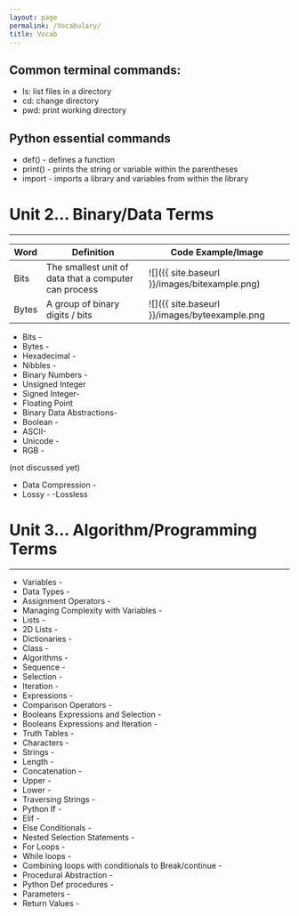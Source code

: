 ```yaml
---
layout: page
permalink: /Vocabulary/
title: Vocab
--- 
```


## Common terminal commands:

- ls: list files in a directory
- cd: change directory
- pwd: print working directory


## Python essential commands

- def() - defines a function
- print() - prints the string or variable within the parentheses
- import - imports a library and variables from within the library

# Unit 2… Binary/Data Terms
---------------

| Word | Definition | Code Example/Image |
|-|-|-|
| Bits | The smallest unit of data that a computer can process | ![]({{ site.baseurl }}/images/bitexample.png) |
| Bytes | A group of binary digits / bits | ![]({{ site.baseurl }}/images/byteexample.png |

- Bits - 
- Bytes - 
- Hexadecimal -
- Nibbles -
- Binary Numbers - 
- Unsigned Integer
- Signed Integer-
- Floating Point
- Binary Data Abstractions-
- Boolean -  
- ASCII- 
- Unicode -  
- RGB -

(not discussed yet)
- Data Compression - 
- Lossy -
-Lossless

# Unit 3… Algorithm/Programming Terms
-------------------
- Variables - 
- Data Types - 
- Assignment Operators - 
- Managing Complexity with Variables - 
- Lists - 
- 2D Lists - 
- Dictionaries -
- Class - 
- Algorithms - 
- Sequence - 
- Selection - 
- Iteration - 
- Expressions - 
- Comparison Operators - 
- Booleans Expressions and Selection - 
- Booleans Expressions and Iteration - 
- Truth Tables - 
- Characters -
- Strings -
- Length -
- Concatenation -
- Upper -
- Lower -
- Traversing Strings -
- Python If -
- Elif - 
- Else Conditionals - 
- Nested Selection Statements -
- For Loops -
- While loops -  
- Combining loops with conditionals to Break/continue -
- Procedural Abstraction - 
- Python Def procedures -
- Parameters -
- Return Values -